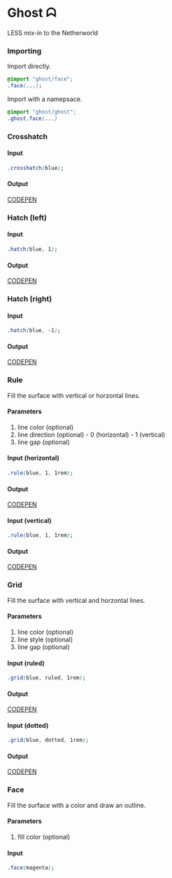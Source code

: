Ghost ᗣ
=======

LESS mix-in to the Netherworld

### Importing
Import directly.
```css
@import "ghost/face";
.face(...);
```

Import with a namepsace.
```css
@import "ghost/ghost";
.ghost.face(...)
```

### Crosshatch

#### Input
```css
.crosshatch(blue);
```

#### Output
[CODEPEN](http://s.codepen.io/tappily/debug/EyJEOj#crosshatch)

### Hatch (left)

#### Input
```css
.hatch(blue, 1);
```

#### Output
[CODEPEN](http://s.codepen.io/tappily/debug/EyJEOj#hatch-left)

### Hatch (right)

#### Input
```css
.hatch(blue, -1);
```

#### Output
[CODEPEN](http://s.codepen.io/tappily/debug/EyJEOj#hatch-right)

### Rule
Fill the surface with vertical or horzontal lines.

#### Parameters
  1. line color (optional)
  1. line direction (optional)
    - 0 (horizontal)
    - 1 (vertical)
  1. line gap (optional)

#### Input (horizontal)
```css
.rule(blue, 1, 1rem);
```

#### Output
[CODEPEN](http://s.codepen.io/tappily/debug/EyJEOj#rule-horizontal)

#### Input (vertical)
```css
.rule(blue, 1, 1rem);
```

#### Output
[CODEPEN](http://s.codepen.io/tappily/debug/EyJEOj#rule-vertical)

### Grid
Fill the surface with vertical and horzontal lines.

#### Parameters
  1. line color (optional)
  1. line style (optional)
  1. line gap (optional)

#### Input (ruled)
```css
.grid(blue, ruled, 1rem);
```

#### Output
[CODEPEN](http://s.codepen.io/tappily/debug/EyJEOjgrid-ruled)

#### Input (dotted)

```css
.grid(blue, dotted, 1rem);
```

#### Output
[CODEPEN](http://s.codepen.io/tappily/debug/EyJEOjgrid-dotted)

### Face
Fill the surface with a color and draw an outline.

#### Parameters
  1. fill color (optional)

#### Input
```css
.face(magenta);
```


